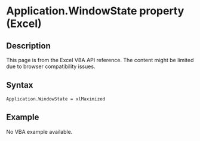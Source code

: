 # Application.WindowState property (Excel)

## Description
This page is from the Excel VBA API reference. The content might be limited due to browser compatibility issues.

## Syntax
```vba
Application.WindowState = xlMaximized
```

## Example
No VBA example available.
